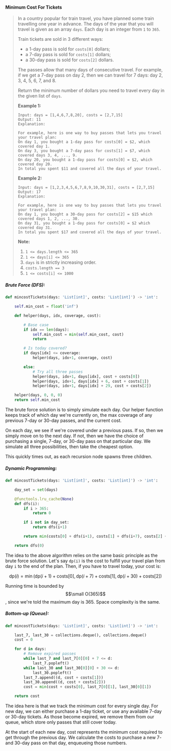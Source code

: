 #### Minimum Cost For Tickets

> In a country popular for train travel, you have planned some train travelling one year in advance.  The days of the year that you will travel is given as an array `days`.  Each day is an integer from `1` to `365`.
>
> Train tickets are sold in 3 different ways:
>
> * a 1-day pass is sold for `costs[0]` dollars;
> * a 7-day pass is sold for `costs[1]` dollars;
> * a 30-day pass is sold for `costs[2]` dollars.
>
> The passes allow that many days of consecutive travel.  For example, if we get a 7-day pass on day 2, then we can travel for 7 days: day 2, 3, 4, 5, 6, 7, and 8.
>
> Return the minimum number of dollars you need to travel every day in the given list of `days`.
>
> **Example 1:**
>
> ```
> Input: days = [1,4,6,7,8,20], costs = [2,7,15]
> Output: 11
> Explanation: 
>
> For example, here is one way to buy passes that lets you travel your travel plan:
> On day 1, you bought a 1-day pass for costs[0] = $2, which covered day 1.
> On day 3, you bought a 7-day pass for costs[1] = $7, which covered days 3, 4, ..., 9.
> On day 20, you bought a 1-day pass for costs[0] = $2, which covered day 20.
> In total you spent $11 and covered all the days of your travel.
> ```
>
> **Example 2:**
>
> ```
> Input: days = [1,2,3,4,5,6,7,8,9,10,30,31], costs = [2,7,15]
> Output: 17
> Explanation: 
>
> For example, here is one way to buy passes that lets you travel your travel plan:
> On day 1, you bought a 30-day pass for costs[2] = $15 which covered days 1, 2, ..., 30.
> On day 31, you bought a 1-day pass for costs[0] = $2 which covered day 31.
> In total you spent $17 and covered all the days of your travel.
> ```
>
> **Note:**
>
> 1. `1 <= days.length <= 365`
> 2. `1 <= days[i] <= 365`
> 3. `days` is in strictly increasing order.
> 4. `costs.length == 3`
> 5. `1 <= costs[i] <= 1000`

##### Brute Force \(DFS\):

```py
def mincostTickets(days: 'List[int]', costs: 'List[int]') -> 'int':

    self.min_cost = float('inf')

    def helper(days, idx, coverage, cost):

        # Base case
        if idx == len(days):
            self.min_cost = min(self.min_cost, cost)
            return

        # Is today covered?
        if days[idx] <= coverage:
            helper(days, idx+1, coverage, cost)

        else:
            # Try all three passes
            helper(days, idx+1, days[idx], cost + costs[0])
            helper(days, idx+1, days[idx] + 6, cost + costs[1])
            helper(days, idx+1, days[idx] + 29, cost + costs[2])

    helper(days, 0, 0, 0)
    return self.min_cost
```

The brute force solution is to simply simulate each day. Our helper function keeps track of which day we're currently on, the max coverage of any previous 7-day or 30-day passes, and the current cost.

On each day, we see if we're covered under a previous pass. If so, then we simply move on to the next day. If not, then we have the choice of purchasing a single, 7-day, or 30-day pass on that particular day. We simulate all three possibilities, then take the cheapest option.

This quickly times out, as each recursion node spawns three children.

##### Dynamic Programming:

```py
def mincostTickets(days: 'List[int]', costs: 'List[int]') -> 'int':

    day_set = set(days)

    @functools.lru_cache(None)
    def dfs(i):
        if i > 365:
            return 0

        if i not in day_set:
            return dfs(i+1)

        return min(costs[0] + dfs(i+1), costs[1] + dfs(i+7), costs[2] + dfs(i + 30))

    return dfs(0)
```

The idea to the above algorithm relies on the same basic principle as the brute force solution.  Let's say `dp(i)` is the cost to fulfill your travel plan from day `i` to the end of the plan. Then, if you have to travel today, your cost is:

$$\text{dp}(i) = \min(\text{dp}(i+1) + \text{costs}[0], \text{dp}(i+7) + \text{costs}[1], \text{dp}(i+30) + \text{costs}[2])$$

Running time is bounded by $$\small O(365)$$, since we're told the maximum day is 365. Space complexity is the same.

##### Bottom-up \(Queue\):

```py
def mincostTickets(days: 'List[int]', costs: 'List[int]') -> 'int':

    last_7, last_30 = collections.deque(), collections.deque()
    cost = 0

    for d in days:
        # Remove expired passes
        while last_7 and last_7[0][0] + 7 <= d:
            last_7.popleft()
        while last_30 and last_30[0][0] + 30 <= d:
            last_30.popleft()
        last_7.append((d, cost + costs[1]))
        last_30.append((d, cost + costs[2]))
        cost = min(cost + costs[0], last_7[0][1], last_30[0][1])

    return cost
```

The idea here is that we track the minimum cost for every single day. For new day, we can either purchase a 1-day ticket, or use any available 7-day or 30-day tickets. As those become expired, we remove them from our queue, which store only passes that still cover today.

At the start of each new day, cost represents the minimum cost required to get through the previous day. We calculate the costs to purchase a new 7- and 30-day pass on that day, enqueueing those numbers.

